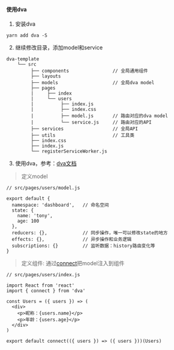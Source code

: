 #### 使用dva
1. 安装dva
```
yarn add dva -S
``` 

2. 继续修改目录，添加model和service
```
dva-template                        
    └── src      
         ├── components                // 全局通用组件 
         ├── layouts                   
         ├── models                    // 全局dva model
         ├── pages                     
         |     ├── index               
         |     └── users               
         |          ├── index.js
         |          ├── index.css
         |          ├── model.js       // 路由对应的dva model
         |          └── service.js     // 路由对应的API      
         ├── services                  // 全局API
         ├── utils                     // 工具类
         ├── index.css
         ├── index.js                  
         └── registerServiceWorker.js  
```
3. 使用dva，参考：[dva文档](https://dvajs.com/)  

> 定义model
```
// src/pages/users/model.js

export default {
  namespace: 'dashboard',   // 命名空间
  state: {
    name: 'tony',
    age: 100
  },
  reducers: {},             // 同步操作，唯一可以修改state的地方
  effects: {},              // 异步操作和业务逻辑
  subscriptions: {}         // 监听数据：history路由变化等
}
```

> 定义组件: 通过[connect](https://github.com/reduxjs/react-redux/blob/master/docs/api.md#connectmapstatetoprops-mapdispatchtoprops-mergeprops-options)把model注入到组件
```
// src/pages/users/index.js

import React from 'react'
import { connect } from 'dva'

const Users = ({ users }) => (
  <div>
    <p>昵称：{users.name}</p>
    <p>年龄：{users.age}</p>
  </div>
)

export default connect(({ users }) => ({ users }))(Users)
```
